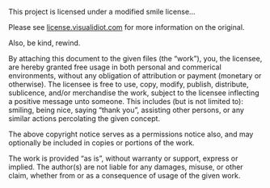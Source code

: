 This project is licensed under a modified smile license...

Please see [license.visualidiot.com](http://license.visualidiot.com)
for more information on the original.

Also, be kind, rewind.


By attaching this document to the given files (the “work”), you, 
the licensee, are hereby granted free usage in both personal and 
commerical environments, without any obligation of attribution or 
payment (monetary or otherwise). The licensee is free to use, copy, 
modify, publish, distribute, sublicence, and/or merchandise the work, 
subject to the licensee inflecting a positive message unto someone. 
This includes (but is not limited to): smiling, being nice, saying 
“thank you”, assisting other persons, or any similar actions 
percolating the given concept.

The above copyright notice serves as a permissions notice also, and 
may optionally be included in copies or portions of the work.

The work is provided “as is”, without warranty or support, express or 
implied. The author(s) are not liable for any damages, misuse, or 
other claim, whether from or as a consequence of usage of the given work.
